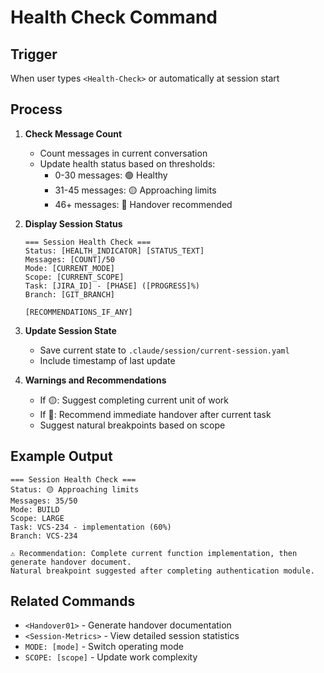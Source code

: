 # Health Check Command

## Trigger
When user types `<Health-Check>` or automatically at session start

## Process

1. **Check Message Count**
   - Count messages in current conversation
   - Update health status based on thresholds:
     - 0-30 messages: 🟢 Healthy
     - 31-45 messages: 🟡 Approaching limits
     - 46+ messages: 🔴 Handover recommended

2. **Display Session Status**
   ```
   === Session Health Check ===
   Status: [HEALTH_INDICATOR] [STATUS_TEXT]
   Messages: [COUNT]/50
   Mode: [CURRENT_MODE]
   Scope: [CURRENT_SCOPE]
   Task: [JIRA_ID] - [PHASE] ([PROGRESS]%)
   Branch: [GIT_BRANCH]
   
   [RECOMMENDATIONS_IF_ANY]
   ```

3. **Update Session State**
   - Save current state to `.claude/session/current-session.yaml`
   - Include timestamp of last update

4. **Warnings and Recommendations**
   - If 🟡: Suggest completing current unit of work
   - If 🔴: Recommend immediate handover after current task
   - Suggest natural breakpoints based on scope

## Example Output

```
=== Session Health Check ===
Status: 🟡 Approaching limits
Messages: 35/50
Mode: BUILD
Scope: LARGE
Task: VCS-234 - implementation (60%)
Branch: VCS-234

⚠️ Recommendation: Complete current function implementation, then generate handover document.
Natural breakpoint suggested after completing authentication module.
```

## Related Commands
- `<Handover01>` - Generate handover documentation
- `<Session-Metrics>` - View detailed session statistics
- `MODE: [mode]` - Switch operating mode
- `SCOPE: [scope]` - Update work complexity
